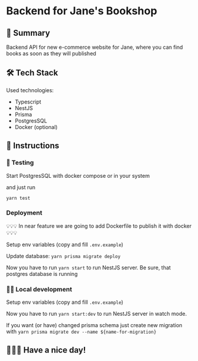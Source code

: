 # Backend for Jane's Bookshop

## 📖 Summary

Backend API for new e-commerce website for Jane, where you can find books as soon as they will published

## 🛠️ Tech Stack

Used technologies:
- Typescript
- NestJS
- Prisma
- PostgresSQL
- Docker (optional)

## 📄 Instructions

### 🧪 Testing

Start PostgresSQL with docker compose or in your system

and just run

```
yarn test
```

### Deployment

💡💡💡 In near feature we are going to add Dockerfile to publish it with docker 💡💡💡

Setup env variables (copy and fill `.env.example`)

Update database: `yarn prisma migrate deploy`

Now you have to run `yarn start` to run NestJS server. Be sure, that postgres database is running

### 👨‍💻 Local development

Setup env variables (copy and fill `.env.example`)

Now you have to run `yarn start:dev` to run NestJS server in watch mode.

If you want (or have) changed prisma schema just create new migration with `yarn prisma migrate dev --name ${name-for-migration}`

## 🙂🙂🙂 Have a nice day!

